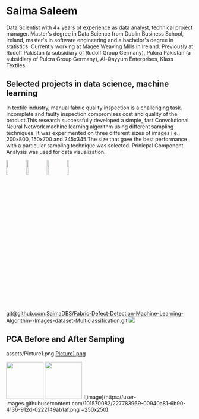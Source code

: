 # **Saima Saleem** 
Data Scientist with 4+ years of experience as data analyst, technical project manager. Master's degree in Data Science from Dublin Business School, Ireland, master's in software engineering and a bachelor's degree in statistics. Currently working at Magee Weaving Mills in Ireland. Previously at Rudolf Pakistan (a subsidiary of Rudolf Group Germany), Pulcra Pakistan (a subsidiary of Pulcra Group Germany), Al-Qayyum Enterprises, Klass Textiles.
## **Selected projects in data science, machine learning**
In textile industry, manual fabric quality inspection is a challenging task. Incomplete and faulty inspection compromises cost and quality of the product.This research successfully developed a simple, fast Convolutional Neural Network machine learning algorithm using different sampling techniques. It was experimented on three different sizes of images i.e., 200x800, 150x700 and 245x345.The size that gave the best performance with a particular sampling technique was selected. Prinicpal Component Analysis was used for data visualization.

<code><img width="10%" src="https://www.vectorlogo.zone/logos/python/python-ar21.svg"></code>
<code><img width="10%" src="https://www.vectorlogo.zone/logos/visualstudio_code/visualstudio_code-ar21.svg"></code>
<code><img width="10%" src="https://www.vectorlogo.zone/logos/tensorflow/tensorflow-ar21.svg"></code>
<code><img width="10%" src="https://www.vectorlogo.zone/logos/jupyter/jupyter-ar21.svg"></code>

[git@github.com:SaimaDBS/Fabric-Defect-Detection-Machine-Learning-Algorithm--Images-dataset-Multiclassification.git
<img src="git@github.com:SaimaDBS/Fabric-Defect-Detection-Machine-Learning-Algorithm--Images-dataset-Multiclassification.git"/>](https://github.com/SaimaDBS/Fabric-Defect-Detection-Machine-Learning-Algorithm--Images-dataset-Multiclassification.git)

## PCA Before and After Sampling
assets/Picture1.png
[Picture1.png](/assets/Picture1.png)

<img src="[https://your-image-url.type](https://user-images.githubusercontent.com/101570082/227783777-19240d4e-8769-4eec-9a54-cbde7dc342e1.png)" width="100" height="100">
<img src="[https://your-image-url.type](https://user-images.githubusercontent.com/101570082/227783777-19240d4e-8769-4eec-9a54-cbde7dc342e1.png)" width="100" height="100">
![image](https://user-images.githubusercontent.com/101570082/227783969-00940a81-6b90-4136-912d-0222149ab1af.png =250x250)

